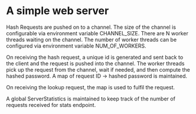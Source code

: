 # A simple web server

Hash Requests are pushed on to a channel. The size of the channel is configurable via environment variable CHANNEL_SIZE. There are N worker threads waiting on the channel. The number of worker threads can be configured via environment variable NUM_OF_WORKERS.

On receiving the hash request, a unique id is generated and sent back to the client and the request is pushed into the channel.
The worker threads pick up the request from the channel, wait if needed, and then compute the hashed password. A map of request ID -> hashed password is maintained.

On receiving the lookup request, the map is used to fulfil the request.

A global ServerStatistics is maintained to keep track of the number of requests received for stats endpoint.
